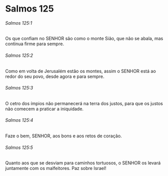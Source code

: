 # Salmos 125

###### Salmos 125:1

Os que confiam no SENHOR são como o monte Sião, que não se abala, mas continua firme para sempre.

###### Salmos 125:2

Como em volta de Jerusalém estão os montes, assim o SENHOR está ao redor do seu povo, desde agora e para sempre.

###### Salmos 125:3

O cetro dos ímpios não permanecerá na terra dos justos, para que os justos não comecem a praticar a iniquidade.

###### Salmos 125:4

Faze o bem, SENHOR, aos bons e aos retos de coração.

###### Salmos 125:5

Quanto aos que se desviam para caminhos tortuosos, o SENHOR os levará juntamente com os malfeitores. Paz sobre Israel!

